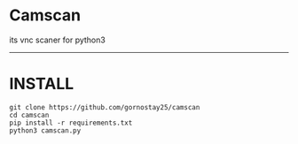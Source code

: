 # Camscan
its vnc scaner for python3

---

# INSTALL
``` 
git clone https://github.com/gornostay25/camscan
cd camscan
pip install -r requirements.txt 
python3 camscan.py 
``` 
